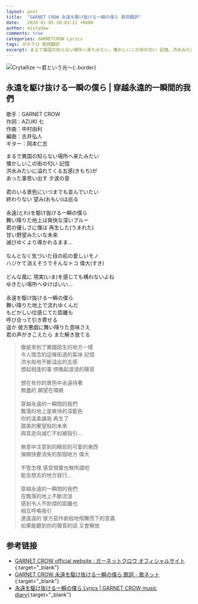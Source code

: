 ```yaml
---
layout: post
title:  "GARNET CROW 永遠を駆け抜ける一瞬の僕ら 歌詞翻訳"
date:   2020-01-05 20:03:11 +0800
author: mistydew
comments: true
categories: GARNETCROW Lyrics
tags: ガネクロ 歌詞翻訳
excerpt: まるで異国の知らない場所へ来たみたい、懐かしいこの街の匂い 記憶。洪水みたいに溢れてくる五感(きもち)が、あった事思い出す 夕波の音。
---
```

![Crytallize 〜君という光〜](https://raw.githubusercontent.com/mistydew/gc2/master/cover/album/AL03_Crytallize%20〜君という光〜.jpg){:.border}

## 永遠を駆け抜ける一瞬の僕ら | 穿越永遠的一瞬間的我們

歌手：GARNET CROW<br>
作詞：AZUKI 七<br>
作曲：中村由利<br>
編曲：古井弘人<br>
ギター：岡本仁志

<div class="lyric-original">
<p>
まるで異国の知らない場所へ来たみたい<br>
懐かしいこの街の匂い 記憶<br>
洪水みたいに溢れてくる五感(きもち)が<br>
あった事思い出す 夕波の音<br>
<br>
君のいる景色にいつまでも並んでいたい<br>
終わりない 望み(おもい)は巡る<br>
<br>
永遠(とわ)を駆け抜ける一瞬の僕ら<br>
舞い降りた地上は爽快な深いブルー<br>
君の優しさに僕は 再生した(うまれた)<br>
甘い野望みたいな未来<br>
滅びゆくより導かれるまま…<br>
<br>
なんとなく気づいた目の前の愛しいモノ<br>
ハジケて消えそうでそんなトコ 偉大(すき)<br>
<br>
どんな風に 現実(いま)を感じても構わないよね<br>
ゆきたい場所へゆけばいい…<br>
<br>
永遠を駆け抜ける一瞬の僕ら<br>
舞い降りた地上で流れゆくんだ<br>
もどかしい位感じてた距離も<br>
呼び合って引き寄せる<br>
遥か 彼方悪戯に舞い降りた意味さえ<br>
君の声がきこえたら また解き放てる
</p>
</div>

<div class="lyric-translation">
<blockquote>
像是來到了異國陌生的地方一樣<br>
令人懷念的這條街道的氣味 記憶<br>
洪水般地不斷溢出的五感<br>
想起相逢的事 傍晚起波浪的聲音<br>
<br>
想在有你的景色中永遠待著<br>
無盡的 願望在環繞<br>
<br>
穿越永遠的一瞬間的我們<br>
飄落的地上是爽快的深藍色<br>
你的溫柔讓我 再生了<br>
甜美的奢望般的未來<br>
與其走向滅亡不如被指引...<br>
<br>
無意中注意到的眼前的可愛的東西<br>
彈開快要消失的那個地方 偉大<br>
<br>
不管怎樣 感受現實也無所謂吧<br>
能去想去的地方就行...<br>
<br>
穿越永遠的一瞬間的我們<br>
在飄落的地上不斷流浪<br>
感到令人不耐煩的距離也<br>
相互呼喚吸引<br>
連遙遠的 彼方惡作劇般地飛舞而下的意義<br>
如果能聽到你的聲音的話 又會解放
</blockquote>
</div>

## 参考链接

* [GARNET CROW official website : ガーネットクロウ オフィシャルサイト](http://www.garnetcrow.com){:target="_blank"}
* [GARNET CROW 永遠を駆け抜ける一瞬の僕ら 歌詞 - 歌ネット](https://www.uta-net.com/song/20212){:target="_blank"}
* [永遠を駆け抜ける一瞬の僕ら Lyrics \| GARNET CROW music diary](https://mistydew.github.io/gc/lyrics/original/永遠を駆け抜ける一瞬の僕ら.html){:target="_blank"}

